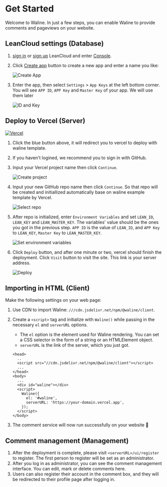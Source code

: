 # Get Started

Welcome to Waline. In just a few steps, you can enable Waline to provide comments and pageviews on your website.

<!-- more -->

## LeanCloud settings (Database)

1. [sign in](https://console.leancloud.app/login.html#/signin) or [sign up](https://console.leancloud.app/login.html#/signup) LeanCloud and enter [Console](https://console.leancloud.app/applist.html#/apps).

1. Click [Create app](https://console.leancloud.app/applist.html#/newapp) button to create a new app and enter a name you like:

   ![Create App](https://i.loli.net/2019/06/21/5d0c995c86fac81746.jpg)

1. Enter the app, then select `Settings` > `App Keys` at the left bottom corner. You will see `APP ID`, `APP Key` and `Master Key` of your app. We will use them later

   ![ID and Key](https://i.loli.net/2019/06/21/5d0c997a60baa24436.jpg)

## Deploy to Vercel (Server)

[![Vercel](https://vercel.com/button)](https://vercel.com/import/project?template=https://github.com/walinejs/waline/tree/main/example)

1. Click the blue button above, it will redirect you to vercel to deploy with waline template.

1. If you haven't logined, we recommend you to sign in with GitHub.

1. Input your Vercel project name then click `Continue`.

   ![Create project](https://p2.ssl.qhimg.com/t018cd2a91a8896a555.png)

1. Input your new GitHub repo name then click `Continue`. So that repo will be created and initiallized automatically base on waline example template by Vercel.

   ![Select repo](https://p4.ssl.qhimg.com/t01bb30e74f85ddf5b3.png)

1. After repo is initialized, enter `Environment Variables` and set `LEAN_ID`, `LEAN_KEY` and `LEAN_MASTER_KEY`. The variables' value should be the ones you got in the previous step. `APP ID` is the value of `LEAN_ID`, and `APP Key` to `LEAN_KEY`, `Master Key` to `LEAN_MASTER_KEY`.

   ![Set environment variables](https://p5.ssl.qhimg.com/t019aec05e3e5fea5cc.png)

1. Click `Deploy` button, and after one minute or two, vercel should finish the deployment. Click `Visit` button to visit the site. This link is your server address.

   ![Deploy](https://p0.ssl.qhimg.com/t0142b58c2e8f886b28.png)

## Importing in HTML (Client)

Make the following settings on your web page:

1. Use CDN to import Waline: `///cdn.jsdelivr.net/npm/@waline/client`.

1. Create a `<script>` tag and initialize with `Waline()` while passing in the necessary `el` and `serverURL` options.

   - The `el` option is the element used for Waline rendering. You can set a CSS selector in the form of a string or an HTMLElement object.
   - `serverURL` is the link of the server, which you just got.

   ```html:line-numbers
   <head>
     ..
     <script src="//cdn.jsdelivr.net/npm/@waline/client"></script>
     ...
   </head>
   <body>
     ...
     <div id="waline"></div>
     <script>
       Waline({
         el: '#waline',
         serverURL: 'https://your-domain.vercel.app',
       });
     </script>
   </body>
   ```

1. The comment service will now run successfully on your website :tada:

## Comment management (Management)

1. After the deployment is complete, please visit `<serverURL>/ui/register` to register. The first person to register will be set as an administrator.
1. After you log in as administrator, you can see the comment management interface. You can edit, mark or delete comments here.
1. Users can also register their account in the comment box, and they will be redirected to their profile page after logging in.
